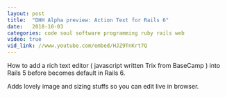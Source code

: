 ```yaml
---
layout: post
title:  "DHH Alpha preview: Action Text for Rails 6"
date:   2018-10-03
categories: code soul software programming ruby rails web
video: true
vid_link: //www.youtube.com/embed/HJZ9TnKrt7Q
---
```


How to add a rich text editor ( javascript written Trix from BaseCamp ) into Rails 5 before becomes default in Rails 6.

Adds lovely image and sizing stuffs so you can edit live in browser.

